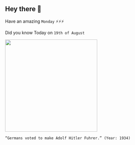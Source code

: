 ## Hey there 👋
Have an amazing `Monday` ⚡⚡⚡

Did you know Today on `19th of August`
 
 [<img src="https://www.annefrank.org/media/filer_public_thumbnails/filer_public/f5/be/f5beb1b2-56d7-4666-960a-7bad8c2722f2/bundesarchiv_bild_183-k0930-502_wahlplakat_der_nsdap_zur_reichstagswahl.jpg__1280x640_q85_crop_subsampling-2.jpg" width="300" />](https://en.wikipedia.org/wiki/1934_German_referendum) 
 ```
“Germans voted to make Adolf Hitler Fuhrer.” (Year: 1934)
```
